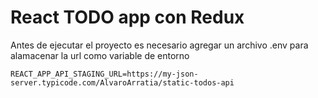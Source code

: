 # React TODO app con Redux

Antes de ejecutar el proyecto es necesario agregar un archivo .env para alamacenar la url como variable de entorno 
```
REACT_APP_API_STAGING_URL=https://my-json-server.typicode.com/AlvaroArratia/static-todos-api
```
